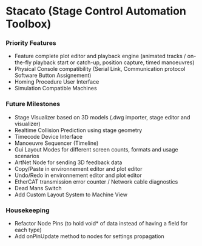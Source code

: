 # Stacato (Stage Control Automation Toolbox)

### Priority Features
- Feature complete plot editor and playback engine (animated tracks / on-the-fly playback start or catch-up, position capture, timed manoeuvres)
- Physical Console compatibility (Serial Link, Communication protocol Software Button Assignement)
- Homing Procedure User Interface
- Simulation Compatible Machines

### Future Milestones
- Stage Visualizer based on 3D models (.dwg importer, stage editor and visualizer)
- Realtime Collision Prediction using stage geometry
- Timecode Device Interface
- Manoeuvre Sequencer (Timeline)
- Gui Layout Modes for different screen counts, formats and usage scenarios
- ArtNet Node for sending 3D feedback data
- Copy/Paste in environnement editor and plot editor
- Undo/Redo in environnement editor and plot editor
- EtherCAT transmission error counter / Network cable diagnostics
- Dead Mans Switch
- Add Custom Layout System to Machine View

### Housekeeping
- Refactor Node Pins (to hold void* of data instead of having a field for each type)
- Add onPinUpdate method to nodes for settings propagation
